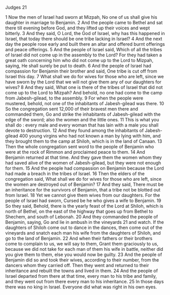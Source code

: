 Judges 21

1	Now the men of Israel had sworn at Mizpah, No one of us shall give his daughter in marriage to Benjamin.
2	And the people came to Bethel and sat there till evening before God, and they lifted up their voices and wept bitterly.
3	And they said, O Lord, the God of Israel, why has this happened in Israel, that today there should be one tribe lacking in Israel?
4	And the next day the people rose early and built there an altar and offered burnt offerings and peace offerings.
5	And the people of Israel said, Which of all the tribes of Israel did not come up in the assembly to the Lord? For they had taken a great oath concerning him who did not come up to the Lord to Mizpah, saying, He shall surely be put to death.
6	And the people of Israel had compassion for Benjamin their brother and said, One tribe is cut off from Israel this day.
7	What shall we do for wives for those who are left, since we have sworn by the Lord that we will not give them any of our daughters for wives?
8	And they said, What one is there of the tribes of Israel that did not come up to the Lord to Mizpah? And behold, no one had come to the camp from Jabesh-gilead, to the assembly.
9	For when the people were mustered, behold, not one of the inhabitants of Jabesh-gilead was there.
10	So the congregation sent 12,000 of their bravest men there and commanded them, Go and strike the inhabitants of Jabesh-gilead with the edge of the sword; also the women and the little ones.
11	This is what you shall do : every male and every woman that has lain with a male you shall devote to destruction.
12	And they found among the inhabitants of Jabesh-gilead 400 young virgins who had not known a man by lying with him, and they brought them to the camp at Shiloh, which is in the land of Canaan.
13	Then the whole congregation sent word to the people of Benjamin who were at the rock of Rimmon and proclaimed peace to them.
14	And Benjamin returned at that time. And they gave them the women whom they had saved alive of the women of Jabesh-gilead, but they were not enough for them.
15	And the people had compassion on Benjamin because the Lord had made a breach in the tribes of Israel.
16	Then the elders of the congregation said, What shall we do for wives for those who are left, since the women are destroyed out of Benjamin?
17	And they said, There must be an inheritance for the survivors of Benjamin, that a tribe not be blotted out from Israel.
18	Yet we cannot give them wives from our daughters. For the people of Israel had sworn, Cursed be he who gives a wife to Benjamin.
19	So they said, Behold, there is the yearly feast of the Lord at Shiloh, which is north of Bethel, on the east of the highway that goes up from Bethel to Shechem, and south of Lebonah.
20	And they commanded the people of Benjamin, saying, Go and lie in ambush in the vineyards
21	and watch. If the daughters of Shiloh come out to dance in the dances, then come out of the vineyards and snatch each man his wife from the daughters of Shiloh, and go to the land of Benjamin.
22	And when their fathers or their brothers come to complain to us, we will say to them, Grant them graciously to us, because we did not take for each man of them his wife in battle, neither did you give them to them, else you would now be guilty.
23	And the people of Benjamin did so and took their wives, according to their number, from the dancers whom they carried off. Then they went and returned to their inheritance and rebuilt the towns and lived in them.
24	And the people of Israel departed from there at that time, every man to his tribe and family, and they went out from there every man to his inheritance.
25	In those days there was no king in Israel. Everyone did what was right in his own eyes.

